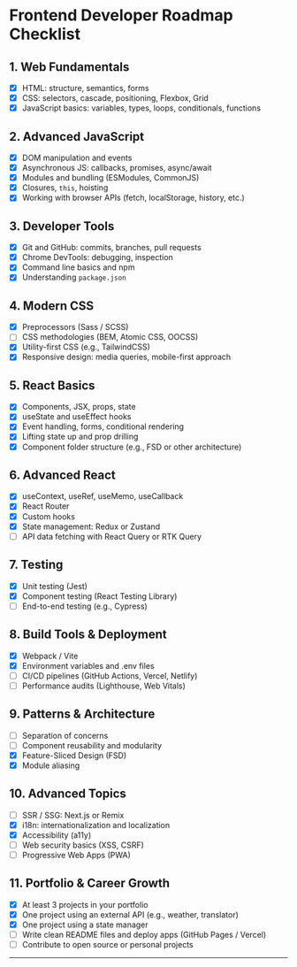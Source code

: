 # Frontend Developer Roadmap Checklist

## 1. Web Fundamentals

- [x] HTML: structure, semantics, forms
- [x] CSS: selectors, cascade, positioning, Flexbox, Grid
- [x] JavaScript basics: variables, types, loops, conditionals, functions

## 2. Advanced JavaScript

- [x] DOM manipulation and events
- [x] Asynchronous JS: callbacks, promises, async/await
- [x] Modules and bundling (ESModules, CommonJS)
- [x] Closures, `this`, hoisting
- [x] Working with browser APIs (fetch, localStorage, history, etc.)

## 3. Developer Tools

- [x] Git and GitHub: commits, branches, pull requests
- [x] Chrome DevTools: debugging, inspection
- [x] Command line basics and npm
- [x] Understanding `package.json`

## 4. Modern CSS

- [x] Preprocessors (Sass / SCSS)
- [ ] CSS methodologies (BEM, Atomic CSS, OOCSS)
- [x] Utility-first CSS (e.g., TailwindCSS)
- [x] Responsive design: media queries, mobile-first approach

## 5. React Basics

- [x] Components, JSX, props, state
- [x] useState and useEffect hooks
- [x] Event handling, forms, conditional rendering
- [x] Lifting state up and prop drilling
- [x] Component folder structure (e.g., FSD or other architecture)

## 6. Advanced React

- [x] useContext, useRef, useMemo, useCallback
- [x] React Router
- [x] Custom hooks
- [x] State management: Redux or Zustand
- [ ] API data fetching with React Query or RTK Query

## 7. Testing

- [x] Unit testing (Jest)
- [x] Component testing (React Testing Library)
- [ ] End-to-end testing (e.g., Cypress)

## 8. Build Tools & Deployment

- [x] Webpack / Vite
- [x] Environment variables and .env files
- [ ] CI/CD pipelines (GitHub Actions, Vercel, Netlify)
- [ ] Performance audits (Lighthouse, Web Vitals)

## 9. Patterns & Architecture

- [ ] Separation of concerns
- [ ] Component reusability and modularity
- [x] Feature-Sliced Design (FSD)
- [x] Module aliasing

## 10. Advanced Topics

- [ ] SSR / SSG: Next.js or Remix
- [x] i18n: internationalization and localization
- [x] Accessibility (a11y)
- [ ] Web security basics (XSS, CSRF)
- [ ] Progressive Web Apps (PWA)

## 11. Portfolio & Career Growth

- [x] At least 3 projects in your portfolio
- [x] One project using an external API (e.g., weather, translator)
- [x] One project using a state manager
- [ ] Write clean README files and deploy apps (GitHub Pages / Vercel)
- [ ] Contribute to open source or personal projects

---
